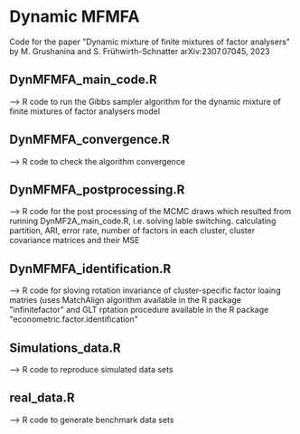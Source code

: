 # Dynamic MFMFA
Code for the paper "Dynamic mixture of finite mixtures of factor analysers" by M. Grushanina and S. Frühwirth-Schnatter arXiv:2307.07045, 2023

## DynMFMFA_main_code.R
--> R code to run the Gibbs sampler algorithm for the dynamic mixture of finite mixtures of factor analysers model

## DynMFMFA_convergence.R
--> R code to check the algorithm convergence

## DynMFMFA_postprocessing.R
--> R code for the post processing of the MCMC draws which resulted from running DynMF2A_main_code.R, i.e. solving lable switching. calculating partition, ARI, error rate, number of factors in each cluster, cluster covariance matrices and their MSE

## DynMFMFA_identification.R
--> R code for sloving rotation invariance of cluster-specific factor loaing matries (uses MatchAlign algorithm available in the R package "infinitefactor" and GLT rptation procedure available in the R package "econometric.factor.identification"

## Simulations_data.R
--> R code to reproduce simulated data sets

## real_data.R
--> R code to generate benchmark data sets
